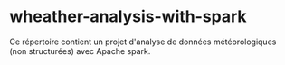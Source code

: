 # wheather-analysis-with-spark
Ce répertoire contient un projet d'analyse de données météorologiques (non structurées) avec Apache spark.
